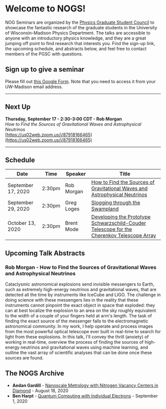 # Welcome to NOGS!

NOG Seminars are organized by the [Physics Graduate Student Council](https://pgsc.physics.wisc.edu/) to showcase the fantastic research of the graduate students in the University of Wisconsin-Madison Physics Department.
The talks are accessible to anyone with an introductory physics knowledge, and they are a great jumping off point to find research that interests you.
Find the sign-up link, the upcoming schedule, and abstracts below, and feel free to contact members of the PGSC with questions.

## Sign up to give a seminar

Please fill out [this Google Form](https://forms.gle/438djJc1GmeK9qfS8). 
Note that you need to access it from your UW-Madison email address.

---

## Next Up
**Thursday, September 17 - 2:30-3:00 CDT - Rob Morgan**
<br>
_How to Find the Sources of Gravitational Waves and Astrophysical Neutrinos_
<br>
[https://us02web.zoom.us/j/87918166465](https://us02web.zoom.us/j/87918166465)

---

## Schedule

| Date | Time | Speaker | Title |
| --- | --- | --- | --- |
| September 17, 2020 | 2:30pm | Rob Morgan | [How to Find the Sources of Gravitational Waves and Astrophysical Neutrinos](https://rmorgan10.github.io/NOGS/RobMorgan/) |
| September 29, 2020 | 2:30pm | Greg Loges | [Slogging through the Swampland](https://rmorgan10.github.io/NOGS/GregLoges/) |
| October 13, 2020 | 2:30pm | Brent Mode | [Developing the Prototype Schwarzschild-Couder Telescope for the Cherenkov Telescope Array](https://rmorgan10.github.io/NOGS/BrentMode/) |

## Upcoming Talk Abstracts

### Rob Morgan - How to Find the Sources of Gravitational Waves and Astrophysical Neutrinos

Cataclysmic astronomical explosions send invisible messengers to Earth, such as extremely high-energy neutrinos and gravitational waves, that are detected all the time by instruments like IceCube and LIGO. 
The challenge in doing science with these messengers lies in the reality that these instruments cannot pinpoint the exact object in space that exploded: they can at best localize the explosion to an area on the sky roughly equivalent to the width of a couple of your fingers held at arm's length. 
The task of finding the exact source of the messenger falls to the electromagnetic astronomical community. 
In my work, I help operate and process images from the most powerful optical telescope ever built in real-time to search for light from these explosions. 
In this talk, I'll convey the thrill (anxiety) of working in real-time, overview the process of finding the sources of high-energy neutrinos and gravitational waves using machine learning, and outline the vast array of scientific analyses that can be done once these sources are found.

## The NOGS Archive

- **Aedan Gardill** - [Nanoscale Metrology with Nitrogen Vacancy Centers in Diamond](https://rmorgan10.github.io/NOGS/AedanGardill/) - August 18, 2020
- **Ben Harpt** - [Quantum Computing with Individual Electrons](https://rmorgan10.github.io/NOGS/BenHarpt/) - September 1, 2020
